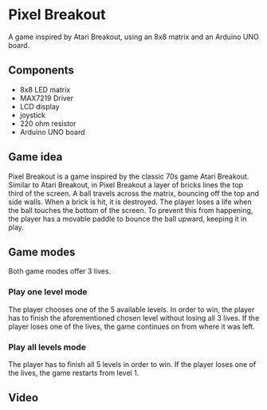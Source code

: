 # Pixel Breakout

A game inspired by Atari Breakout, using an 8x8 matrix and an Arduino UNO board.

## Components
- 8x8 LED matrix
- MAX7219 Driver
- LCD display
- joystick
- 220 ohm resistor
- Arduino UNO board

## Game idea
Pixel Breakout is a game inspired by the classic 70s game Atari Breakout. Similar to Atari Breakout, in Pixel Breakout a layer of bricks lines the top third of the screen. A ball travels across the matrix, bouncing off the top and side walls. When a brick is hit, it is destroyed. The player loses a life when the ball touches the bottom of the screen. To prevent this from happening, the player has a movable paddle to bounce the ball upward, keeping it in play.

## Game modes
Both game modes offer 3 lives.

### Play one level mode
The player chooses one of the 5 available levels. In order to win, the player has to finish the aforementioned chosen level without losing all 3 lives. If the player loses one of the lives, the game continues on from where it was left.

### Play all levels mode
The player has to finish all 5 levels in order to win. If the player loses one of the lives, the game restarts from level 1.

## Video
